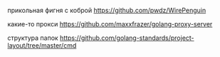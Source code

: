 
прикольная фигня с коброй
https://github.com/pwdz/WirePenguin

какие-то прокси
https://github.com/maxxfrazer/golang-proxy-server

структура папок
https://github.com/golang-standards/project-layout/tree/master/cmd
